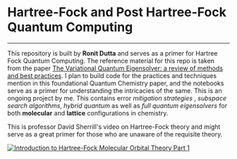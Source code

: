 # Hartree-Fock and Post Hartree-Fock Quantum Computing
---
This repository is built by **Ronit Dutta** and serves as a primer for Hartree Fock Quantum Computing. The reference material for this repo is taken from the paper [The Variational Quantum Eigensolver: a review of methods and best practices](https://arxiv.org/abs/2111.05176). I plan to build code for the practices and techniques mention in this foundational Quantum Chemistry paper, and the notebooks serve as a primer for understanding the intricacies of the same. This is an ongoing project by me. This contains error *mitigation strategies* , *subspace search algorithms*, *hybrid quantum* as well as *full quantum eigensolvers* for both **molecular** and **lattice** configurations in chemistry.

This is professor David Sherrill's video on Hartree-Fock theory and might serve as a great primer for those who are unaware of the requisite theory.

[![Introduction to Hartree-Fock Molecular Orbital Theory Part 1](https://img.youtube.com/vi/qcYxyP_SDLU/0.jpg)](https://www.youtube.com/watch?v=qcYxyP_SDLU&list=PLFYoDkTAQWKBarFNED2smakjXwK5hkUrP&index=13)
